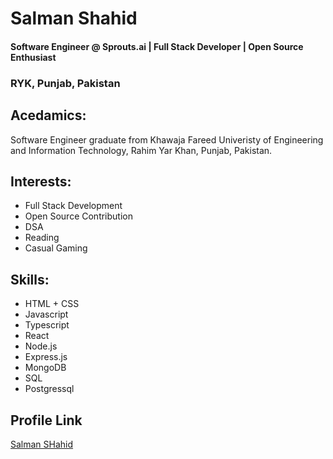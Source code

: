 # Salman Shahid

#### Software Engineer @ Sprouts.ai | Full Stack Developer | Open Source Enthusiast

### RYK, Punjab, Pakistan

## Acedamics:

Software Engineer graduate from Khawaja Fareed Univeristy of Engineering and Information Technology, Rahim Yar Khan, Punjab, Pakistan.

## Interests:

- Full Stack Development
- Open Source Contribution
- DSA
- Reading
- Casual Gaming

## Skills:

- HTML + CSS
- Javascript
- Typescript
- React
- Node.js
- Express.js
- MongoDB
- SQL
- Postgressql

## Profile Link

[Salman SHahid](https://github.com/salmanshahid888)
